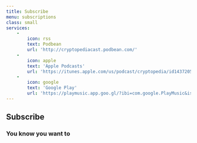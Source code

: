```yaml
---
title: Subscribe
menu: subscriptions
class: small
services:
    -
        icon: rss
        text: Podbean
        url: 'http://cryptopediacast.podbean.com/'
    -
        icon: apple
        text: 'Apple Podcasts'
        url: 'https://itunes.apple.com/us/podcast/cryptopedia/id1437205788'
    -
        icon: google
        text: 'Google Play'
        url: 'https://playmusic.app.goo.gl/?ibi=com.google.PlayMusic&isi=691797987&ius=googleplaymusic&apn=com.google.android.music&link=https://play.google.com/music/m/Izvg6fkql7oe7cmplgscgfuideq?t%3DCryptopedia%26pcampaignid%3DMKT-na-all-co-pr-mu-pod-16'
---
```


## Subscribe
### You know you want to
